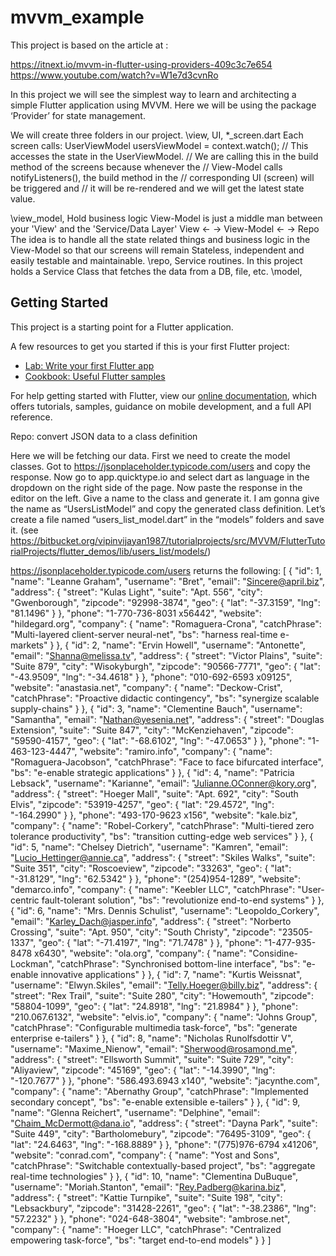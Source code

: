 # mvvm_example

This project is based on the article at :

https://itnext.io/mvvm-in-flutter-using-providers-409c3c7e654
https://www.youtube.com/watch?v=W1e7d3cvnRo

In this project we will see the simplest way to learn and architecting a simple
Flutter application using MVVM. Here we will be using the
package ‘Provider’ for state management.

We will create three folders in our project.
\view,        UI, *_screen.dart
              Each screen calls:
                 UserViewModel usersViewModel = context.watch<UserViewModel>();
                 // This accesses the state in the UserViewModel.
                 // We are calling this in the build method of the screens because whenever the
                 // View-Model calls notifyListeners(), the build method in the
                 // corresponding UI (screen) will be triggered and
                 // it will be re-rendered and we will get the latest state value.

\view_model,  Hold business logic 
              View-Model is just a middle man between your 'View' and the 'Service/Data Layer'
              View ← → View-Model ← → Repo
              The idea is to handle all the state related things and business logic
              in the View-Model so that our screens will remain Stateless,
              independent and easily testable and maintainable.
\repo,        Service routines.
              In this project holds a Service Class that fetches the data from a DB, file, etc.
\model,

## Getting Started

This project is a starting point for a Flutter application.

A few resources to get you started if this is your first Flutter project:

- [Lab: Write your first Flutter app](https://flutter.dev/docs/get-started/codelab)
- [Cookbook: Useful Flutter samples](https://flutter.dev/docs/cookbook)

For help getting started with Flutter, view our
[online documentation](https://flutter.dev/docs), which offers tutorials,
samples, guidance on mobile development, and a full API reference.

Repo: convert JSON data to a class definition

Here we will be fetching our data.
First we need to create the model classes.
Got to https://jsonplaceholder.typicode.com/users and copy the response.
Now go to app.quicktype.io and select dart as language in the dropdown
on the right side of the page.
Now paste the response in the editor on the left.
Give a name to the class and generate it.
I am gonna give the name as “UsersListModel” and copy the generated class definition.
Let’s create a file named “users_list_model.dart” in the “models” folders and save it.
(see https://bitbucket.org/vipinvijayan1987/tutorialprojects/src/MVVM/FlutterTutorialProjects/flutter_demos/lib/users_list/models/)

https://jsonplaceholder.typicode.com/users returns the following:
[
{
"id": 1,
"name": "Leanne Graham",
"username": "Bret",
"email": "Sincere@april.biz",
"address": {
"street": "Kulas Light",
"suite": "Apt. 556",
"city": "Gwenborough",
"zipcode": "92998-3874",
"geo": {
"lat": "-37.3159",
"lng": "81.1496"
}
},
"phone": "1-770-736-8031 x56442",
"website": "hildegard.org",
"company": {
"name": "Romaguera-Crona",
"catchPhrase": "Multi-layered client-server neural-net",
"bs": "harness real-time e-markets"
}
},
{
"id": 2,
"name": "Ervin Howell",
"username": "Antonette",
"email": "Shanna@melissa.tv",
"address": {
"street": "Victor Plains",
"suite": "Suite 879",
"city": "Wisokyburgh",
"zipcode": "90566-7771",
"geo": {
"lat": "-43.9509",
"lng": "-34.4618"
}
},
"phone": "010-692-6593 x09125",
"website": "anastasia.net",
"company": {
"name": "Deckow-Crist",
"catchPhrase": "Proactive didactic contingency",
"bs": "synergize scalable supply-chains"
}
},
{
"id": 3,
"name": "Clementine Bauch",
"username": "Samantha",
"email": "Nathan@yesenia.net",
"address": {
"street": "Douglas Extension",
"suite": "Suite 847",
"city": "McKenziehaven",
"zipcode": "59590-4157",
"geo": {
"lat": "-68.6102",
"lng": "-47.0653"
}
},
"phone": "1-463-123-4447",
"website": "ramiro.info",
"company": {
"name": "Romaguera-Jacobson",
"catchPhrase": "Face to face bifurcated interface",
"bs": "e-enable strategic applications"
}
},
{
"id": 4,
"name": "Patricia Lebsack",
"username": "Karianne",
"email": "Julianne.OConner@kory.org",
"address": {
"street": "Hoeger Mall",
"suite": "Apt. 692",
"city": "South Elvis",
"zipcode": "53919-4257",
"geo": {
"lat": "29.4572",
"lng": "-164.2990"
}
},
"phone": "493-170-9623 x156",
"website": "kale.biz",
"company": {
"name": "Robel-Corkery",
"catchPhrase": "Multi-tiered zero tolerance productivity",
"bs": "transition cutting-edge web services"
}
},
{
"id": 5,
"name": "Chelsey Dietrich",
"username": "Kamren",
"email": "Lucio_Hettinger@annie.ca",
"address": {
"street": "Skiles Walks",
"suite": "Suite 351",
"city": "Roscoeview",
"zipcode": "33263",
"geo": {
"lat": "-31.8129",
"lng": "62.5342"
}
},
"phone": "(254)954-1289",
"website": "demarco.info",
"company": {
"name": "Keebler LLC",
"catchPhrase": "User-centric fault-tolerant solution",
"bs": "revolutionize end-to-end systems"
}
},
{
"id": 6,
"name": "Mrs. Dennis Schulist",
"username": "Leopoldo_Corkery",
"email": "Karley_Dach@jasper.info",
"address": {
"street": "Norberto Crossing",
"suite": "Apt. 950",
"city": "South Christy",
"zipcode": "23505-1337",
"geo": {
"lat": "-71.4197",
"lng": "71.7478"
}
},
"phone": "1-477-935-8478 x6430",
"website": "ola.org",
"company": {
"name": "Considine-Lockman",
"catchPhrase": "Synchronised bottom-line interface",
"bs": "e-enable innovative applications"
}
},
{
"id": 7,
"name": "Kurtis Weissnat",
"username": "Elwyn.Skiles",
"email": "Telly.Hoeger@billy.biz",
"address": {
"street": "Rex Trail",
"suite": "Suite 280",
"city": "Howemouth",
"zipcode": "58804-1099",
"geo": {
"lat": "24.8918",
"lng": "21.8984"
}
},
"phone": "210.067.6132",
"website": "elvis.io",
"company": {
"name": "Johns Group",
"catchPhrase": "Configurable multimedia task-force",
"bs": "generate enterprise e-tailers"
}
},
{
"id": 8,
"name": "Nicholas Runolfsdottir V",
"username": "Maxime_Nienow",
"email": "Sherwood@rosamond.me",
"address": {
"street": "Ellsworth Summit",
"suite": "Suite 729",
"city": "Aliyaview",
"zipcode": "45169",
"geo": {
"lat": "-14.3990",
"lng": "-120.7677"
}
},
"phone": "586.493.6943 x140",
"website": "jacynthe.com",
"company": {
"name": "Abernathy Group",
"catchPhrase": "Implemented secondary concept",
"bs": "e-enable extensible e-tailers"
}
},
{
"id": 9,
"name": "Glenna Reichert",
"username": "Delphine",
"email": "Chaim_McDermott@dana.io",
"address": {
"street": "Dayna Park",
"suite": "Suite 449",
"city": "Bartholomebury",
"zipcode": "76495-3109",
"geo": {
"lat": "24.6463",
"lng": "-168.8889"
}
},
"phone": "(775)976-6794 x41206",
"website": "conrad.com",
"company": {
"name": "Yost and Sons",
"catchPhrase": "Switchable contextually-based project",
"bs": "aggregate real-time technologies"
}
},
{
"id": 10,
"name": "Clementina DuBuque",
"username": "Moriah.Stanton",
"email": "Rey.Padberg@karina.biz",
"address": {
"street": "Kattie Turnpike",
"suite": "Suite 198",
"city": "Lebsackbury",
"zipcode": "31428-2261",
"geo": {
"lat": "-38.2386",
"lng": "57.2232"
}
},
"phone": "024-648-3804",
"website": "ambrose.net",
"company": {
"name": "Hoeger LLC",
"catchPhrase": "Centralized empowering task-force",
"bs": "target end-to-end models"
}
}
]
